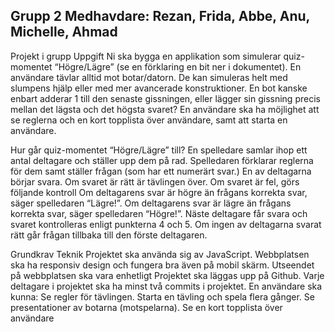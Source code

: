 ## Grupp 2 Medhavdare: Rezan, Frida, Abbe, Anu, Michelle, Ahmad
Projekt i grupp
Uppgift
Ni ska bygga en applikation som simulerar quiz-momentet “Högre/Lägre” (se en förklaring en bit ner i dokumentet).
En användare tävlar alltid mot botar/datorn. De kan simuleras helt med slumpens hjälp eller med mer avancerade konstruktioner. En bot kanske enbart adderar 1 till den senaste gissningen, eller lägger sin gissning precis mellan det lägsta och det högsta svaret?
En användare ska ha möjlighet att se reglerna och en kort topplista över användare, samt att starta en användare.

Hur går quiz-momentet “Högre/Lägre” till?
En spelledare samlar ihop ett antal deltagare och ställer upp dem på rad.
Spelledaren förklarar reglerna för dem samt ställer frågan (som har ett numerärt svar.)
En av deltagarna börjar svara.
Om svaret är rätt är tävlingen över.
Om svaret är fel, görs följande kontroll
Om deltagarens svar är högre än frågans korrekta svar, säger spelledaren “Lägre!”.
Om deltagarens svar är lägre än frågans korrekta svar, säger spelledaren “Högre!”.
Näste deltagare får svara och svaret kontrolleras enligt punkterna 4 och 5.
Om ingen av deltagarna svarat rätt går frågan tillbaka till den förste deltagaren.

Grundkrav
Teknik
Projektet ska använda sig av JavaScript. 
Webbplatsen ska ha responsiv design och fungera bra även på mobil skärm.
Utseendet på webbplatsen ska vara enhetligt
Projektet ska läggas upp på Github.
Varje deltagare i projektet ska ha minst två commits i projektet.
En användare ska kunna:
Se regler för tävlingen.
Starta en tävling och spela flera gånger.
Se presentationer av botarna (motspelarna).
Se en kort topplista över användare
